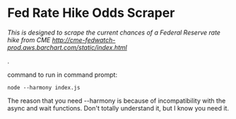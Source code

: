 # Fed Rate Hike Odds Scraper #

*This is designed to scrape the current chances of a Federal Reserve rate hike from CME http://cme-fedwatch-prod.aws.barchart.com/static/index.html*

.

command to run in command prompt:

`node --harmony index.js`

The reason that you need --harmony is because of incompatibility with the async and wait functions. Don't totally understand it, but I know you need it.